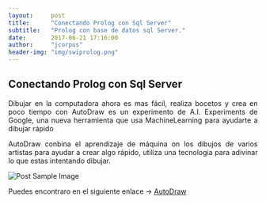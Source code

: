 ```yaml
---
layout:     post
title:      "Conectando Prolog con Sql Server"
subtitle:   "Prolog con base de datos sql Server."
date:       2017-06-21 17:16:00
author:     "jcorpus"
header-img: "img/swiprolog.png"
---
```


<h2 class="section-heading">Conectando Prolog con Sql Server</h2>
<p style="text-align:justify;">Dibujar en la computadora ahora es mas fácil, realiza bocetos y crea en poco tiempo con AutoDraw es un experimento de A.I. Experiments de Google, una nueva herramienta que usa MachineLearning para ayudarte a dibujar rápido</p>
<p style="text-align:justify;">AutoDraw conbina el aprendizaje de máquina on los dibujos de varios artistas para ayudar a  crear algo rápido, utiliza una tecnologia para adivinar lo que estas intentando dibujar. </p>


 <img src="{{ site.baseurl }}/img/prolog-sql/herramientas administrativas.PNG" alt="Post Sample Image">
 
<p>Puedes encontraro en el siguiente enlace → <a href="https://www.autodraw.com/" target="_blank">AutoDraw</a></p>
